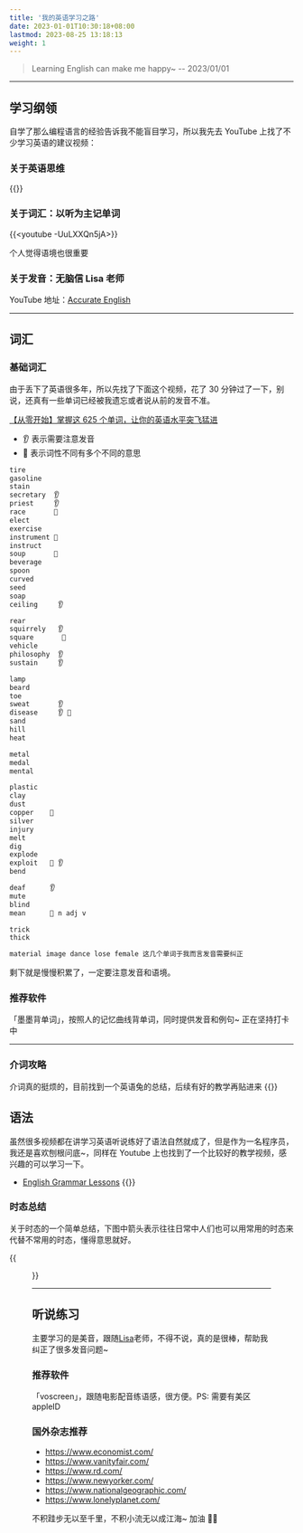```yaml
---
title: '我的英语学习之路'
date: 2023-01-01T10:30:18+08:00
lastmod: 2023-08-25 13:18:13
weight: 1
---
```


> Learning English can make me happy~ -- 2023/01/01

---

## 学习纲领

自学了那么编程语言的经验告诉我不能盲目学习，所以我先去 YouTube 上找了不少学习英语的建议视频：

### 关于英语思维

{{<youtube kyOCMfcoqNc>}}

### 关于词汇：以听为主记单词

{{<youtube -UuLXXQn5jA>}}

个人觉得语境也很重要

### 关于发音：无脑信 Lisa 老师

YouTube 地址：[Accurate English](https://www.youtube.com/@AccurateEnglish)

---

## 词汇

### 基础词汇

由于丢下了英语很多年，所以先找了下面这个视频，花了 30 分钟过了一下，别说，还真有一些单词已经被我遗忘或者说从前的发音不准。

[【从零开始】掌握这 625 个单词，让你的英语水平突飞猛进](https://www.youtube.com/watch?v=zc3UQQVgQ1s)

- 👂 表示需要注意发音
- 🤹 表示词性不同有多个不同的意思

```txt
tire
gasoline
stain
secretary  👂
priest     👂
race       🤹
elect
exercise
instrument 🤹
instruct
soup       🤹
beverage
spoon
curved
seed
soap
ceiling     👂

rear
squirrely   👂
square       🤹
vehicle
philosophy  👂
sustain     👂

lamp
beard
toe
sweat       👂
disease     👂 🤹
sand
hill
heat

metal
medal
mental

plastic
clay
dust
copper    🤹
silver
injury
melt
dig
explode
exploit   🤹 👂
bend

deaf      👂
mute
blind
mean      🤹 n adj v

trick
thick

material image dance lose female 这几个单词于我而言发音需要纠正
```

剩下就是慢慢积累了，一定要注意发音和语境。

### 推荐软件

「墨墨背单词」，按照人的记忆曲线背单词，同时提供发音和例句~ 正在坚持打卡中

---

### 介词攻略

介词真的挺烦的，目前找到一个英语兔的总结，后续有好的教学再贴进来
{{<youtube VcZglLpFlRs>}}

## 语法

虽然很多视频都在讲学习英语听说练好了语法自然就成了，但是作为一名程序员，我还是喜欢刨根问底~，同样在 Youtube 上也找到了一个比较好的教学视频，感兴趣的可以学习一下。

- [English Grammar Lessons](https://www.youtube.com/playlist?list=PLD6t6ckHsruY_i7_rZhKcRBmXDdawiqUM)
  {{<youtube jul2urONzOQ>}}

### 时态总结

关于时态的一个简单总结，下图中箭头表示往往日常中人们也可以用常用的时态来代替不常用的时态，懂得意思就好。

{{<figure src="/images/time-tense.png" title="">}}

---

## 听说练习

主要学习的是美音，跟随[Lisa](https://www.youtube.com/@AccurateEnglish)老师，不得不说，真的是很棒，帮助我纠正了很多发音问题~

### 推荐软件

「voscreen」，跟随电影配音练语感，很方便。PS: 需要有美区 appleID

### 国外杂志推荐

- https://www.economist.com/
- https://www.vanityfair.com/
- https://www.rd.com/
- https://www.newyorker.com/
- https://www.nationalgeographic.com/
- https://www.lonelyplanet.com/

不积跬步无以至千里，不积小流无以成江海~ 加油 💪🏻
